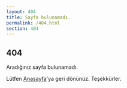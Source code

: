 ```yaml
---
layout: 404
title: Sayfa bulunamadı.
permalink: /404.html
section: 404
---
```


## 404

Aradığınız sayfa bulunamadı.

Lütfen [Anasayfa](/)'ya geri dönünüz. Teşekkürler.

